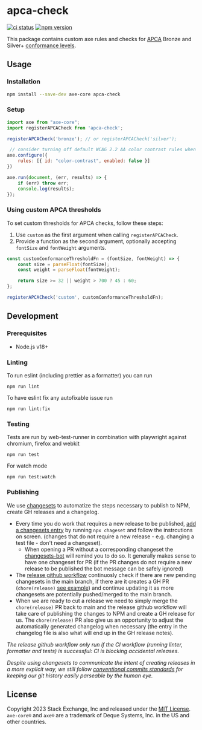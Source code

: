 # apca-check

[![ci status][gh-action-badge]][gh-action-url] [![npm version][npm-badge]][npm-url]

This package contains custom axe rules and checks for [APCA](https://readtech.org/) Bronze and Silver+ [conformance levels](https://readtech.org/ARC/tests/visual-readability-contrast/?tn=criterion).

## Usage

### Installation

```bash
npm install --save-dev axe-core apca-check
```

### Setup

```js
import axe from "axe-core";
import registerAPCACheck from 'apca-check';

registerAPCACheck('bronze'); // or registerAPCACheck('silver');

 // consider turning off default WCAG 2.2 AA color contrast rules when using APCA
axe.configure({
    rules: [{ id: "color-contrast", enabled: false }]
})

axe.run(document, (err, results) => {
    if (err) throw err;
    console.log(results);
});
```

### Using custom APCA thresholds

To set custom thresholds for APCA checks, follow these steps:

1. Use `custom` as the first argument when calling `registerAPCACheck`.
1. Provide a function as the second argument, optionally accepting `fontSize` and `fontWeight` arguments.


```js
const customConformanceThresholdFn = (fontSize, fontWeight) => {
    const size = parseFloat(fontSize);
    const weight = parseFloat(fontWeight);

    return size >= 32 || weight > 700 ? 45 : 60;
};

registerAPCACheck('custom', customConformanceThresholdFn);
```

## Development

### Prerequisites

- Node.js v18+

### Linting
To run eslint (including prettier as a formatter) you can run
```
npm run lint
```
To have eslint fix any autofixable issue run
```
npm run lint:fix
```

### Testing

Tests are run by web-test-runner in combination with playwright against chromium, firefox and webkit

```
npm run test
```

For watch mode
```
npm run test:watch
```

### Publishing

We use [changesets](https://github.com/changesets/changesets) to automatize the steps necessary to publish to NPM, create GH releases and a changelog.

- Every time you do work that requires a new release to be published, [add a changesets entry](https://github.com/changesets/changesets/blob/main/docs/adding-a-changeset.md) by running `npx chageset` and follow the instrcutions on screen. (changes that do not require a new release - e.g. changing a test file - don't need a changeset).
  - When opening a PR without a corresponding changeset the [changesets-bot](https://github.com/apps/changeset-bot) will remind you to do so. It generally makes sense to have one changeset for PR (if the PR changes do not require a new release to be published the bot message can be safely ignored)
- The [release github workflow](.github/workflows/release.yml) continuosly check if there are new pending changesets in the main branch, if there are it creates a GH PR (`chore(release)` [see example](https://github.com/StackExchange/apca-check/pull/2)) and continue updating it as more changesets are potentially pushed/merged to the main branch.
- When we are ready to cut a release we need to simply merge the `chore(release)` PR back to main and the release github workflow will take care of publishing the changes to NPM and create a GH release for us. The `chore(release)` PR also give us an opportunity to adjust the automatically generated changelog when necessary (the entry in the changelog file is also what will end up in the GH release notes).

_The release github workflow only run if the CI workflow (running linter, formatter and tests) is successful: CI is blocking accidental releases_.

_Despite using changesets to communicate the intent of creating releases in a more explicit way, we still follow [conventional commits standards](https://www.conventionalcommits.org/en/v1.0.0/) for keeping our git history easily parseable by the human eye._

## License
Copyright 2023 Stack Exchange, Inc and released under the [MIT License](/LICENSE.MD).
`axe-core®` and `axe®` are a trademark of Deque Systems, Inc. in the US and other countries.


[gh-action-url]: https://github.com/StackExchange/apca-check/actions/workflows/CI.yml
[gh-action-badge]: https://github.com/StackExchange/apca-check/actions/workflows/CI.yml/badge.svg?branch=main
[npm-url]: https://npmjs.org/package/apca-check
[npm-badge]: https://img.shields.io/npm/v/apca-check.svg
